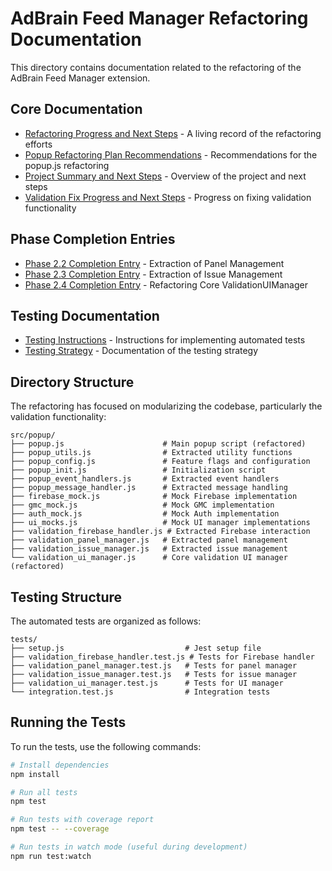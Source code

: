 # AdBrain Feed Manager Refactoring Documentation

This directory contains documentation related to the refactoring of the AdBrain Feed Manager extension.

## Core Documentation

- [Refactoring Progress and Next Steps](./refactoring_progress_and_next_steps.md) - A living record of the refactoring efforts
- [Popup Refactoring Plan Recommendations](./popup_refactoring_plan_recommendations.md) - Recommendations for the popup.js refactoring
- [Project Summary and Next Steps](./project_summary_and_next_steps.md) - Overview of the project and next steps
- [Validation Fix Progress and Next Steps](./validation_fix_progress_and_next_steps.md) - Progress on fixing validation functionality

## Phase Completion Entries

- [Phase 2.2 Completion Entry](./phase_2_2_completion_entry.md) - Extraction of Panel Management
- [Phase 2.3 Completion Entry](./phase_2_3_completion_entry.md) - Extraction of Issue Management
- [Phase 2.4 Completion Entry](./phase_2_4_completion_entry.md) - Refactoring Core ValidationUIManager

## Testing Documentation

- [Testing Instructions](./next_agent_testing_instructions.md) - Instructions for implementing automated tests
- [Testing Strategy](./testing_strategy.md) - Documentation of the testing strategy

## Directory Structure

The refactoring has focused on modularizing the codebase, particularly the validation functionality:

```
src/popup/
├── popup.js                      # Main popup script (refactored)
├── popup_utils.js                # Extracted utility functions
├── popup_config.js               # Feature flags and configuration
├── popup_init.js                 # Initialization script
├── popup_event_handlers.js       # Extracted event handlers
├── popup_message_handler.js      # Extracted message handling
├── firebase_mock.js              # Mock Firebase implementation
├── gmc_mock.js                   # Mock GMC implementation
├── auth_mock.js                  # Mock Auth implementation
├── ui_mocks.js                   # Mock UI manager implementations
├── validation_firebase_handler.js # Extracted Firebase interaction
├── validation_panel_manager.js   # Extracted panel management
├── validation_issue_manager.js   # Extracted issue management
└── validation_ui_manager.js      # Core validation UI manager (refactored)
```

## Testing Structure

The automated tests are organized as follows:

```
tests/
├── setup.js                           # Jest setup file
├── validation_firebase_handler.test.js # Tests for Firebase handler
├── validation_panel_manager.test.js   # Tests for panel manager
├── validation_issue_manager.test.js   # Tests for issue manager
├── validation_ui_manager.test.js      # Tests for UI manager
└── integration.test.js                # Integration tests
```

## Running the Tests

To run the tests, use the following commands:

```bash
# Install dependencies
npm install

# Run all tests
npm test

# Run tests with coverage report
npm test -- --coverage

# Run tests in watch mode (useful during development)
npm run test:watch